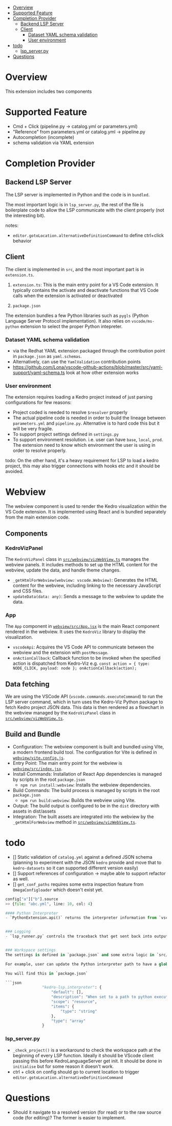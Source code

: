 - [Overview](#overview)
- [Supported Feature](#supported-feature)
- [Completion Provider](#completion-provider)
  - [Backend LSP Server](#backend-lsp-server)
  - [Client](#client)
    - [Dataset YAML schema validation](#dataset-yaml-schema-validation)
    - [User environment](#user-environment)
- [todo](#todo)
    - [lsp\_server.py](#lsp_serverpy)
- [Questions](#questions)


# Overview
This extension includes two components

# Supported Feature
- Cmd + Click (pipeline.py -> catalog.yml or parameters.yml)
- "Reference" from parameters.yml or catalog.yml -> pipeline.py
- Autocompletion (incomplete)
- schema validation via YAML extension

# Completion Provider

## Backend LSP Server
The LSP server is implemented in Python and the code is in `bundled`.

The most important logic is in `lsp_server.py`, the rest of the file is boilerplate code to allow the LSP communicate with the client properly (not the interesting bit).

notes:
- `editor.gotoLocation.alternativeDefinitionCommand` to define ctrl+click behavior

## Client
The client is implemented in `src`, and the most important part is in `extension.ts`.

1. `extension.ts`: This is the main entry point for a VS Code extension. It typically contains the activate and deactivate functions that VS Code calls when the extension is activated or deactivated

2. `package.json`

The extension bundles a few Python libraries such as `pygls` (Python Language Server Protocol implementation). It also relies on `vscode/ms-python` extension to select the proper Python intepreter.
### Dataset YAML schema validation
- via the Redhat YAML extension packaged through the contribution point in `package.json` as `yaml.schemas`.
- Alternatively, can use the `YamlValidation` contribution points
- https://github.com/Lona/vscode-github-actions/blob/master/src/yaml-support/yaml-schema.ts look at how other extension works

### User environment
The extension requires loading a Kedro project instead of just parsing configurations for few reasons:
- Project coded is needed to resolve `$resolver` properly
- The actual pipeline code is needed in order to build the lineage between `parameters.yml` and `pipeline.py`. Alternative is to hard code this but it will be very fragile.
- To support project settings defined in `settings.py`
- To support environment resolution. i.e. user can have `base`, `local`, `prod`. The extension need to know which environment the user is using in order to resolve properly.

todo: On the other hand, it's a heavy requirement for LSP to load a kedro project, this may also trigger connections with hooks etc and it should be avoided.


# Webview
The webview component is used to render the Kedro visualization within the VS Code extension. It is implemented using React and is bundled separately from the main extension code.

## Components

### KedroVizPanel
The `KedroVizPanel` class in [`src/webview/vizWebView.ts`](src/webview/vizWebView.ts) manages the webview panels. It includes methods to set up the HTML content for the webview, update the data, and handle theme changes.

- `_getHtmlForWebview(webview: vscode.Webview)`: Generates the HTML content for the webview, including linking to the necessary JavaScript and CSS files.
- `updateData(data: any)`: Sends a message to the webview to update the data.

### App
The `App` component in [`webview/src/App.jsx`](webview/src/App.jsx) is the main React component rendered in the webview. It uses the `KedroViz` library to display the visualization.

- `vscodeApi`: Acquires the VS Code API to communicate between the webview and the extension with `postMessage`.
- `onActionCallback`: Callback function to be invoked when the specified action is dispatched from Kedro-Viz e.g. `const action = { type: NODE_CLICK, payload: node }; onActionCallback(action);`

## Data fetching

We are using the VSCode API (`vscode.commands.executeCommand`) to run the LSP server command, which in turn uses the Kedro-Viz Python package to fetch Kedro project JSON data. This data is then rendered as a flowchart in the webview managed by the `KedroVizPanel` class in [`src/webview/vizWebView.ts`](src/webview/vizWebView.ts).


## Build and Bundle

- Configuration: The webview component is built and bundled using Vite, a modern frontend build tool. The configuration for Vite is defined in [`webview/vite.config.js`](webview/vite.config.js).
- Entry Point: The main entry point for the webview is [`webview/src/index.jsx`](webview/src/index.jsx).
- Install Commands: Installation of React App dependencies is managed by scripts in the root `package.json`
    - `npm run install:webview`: Installs the webview dependencies.
- Build Commands: The build process is managed by scripts in the root `package.json`
    - `npm run build:webview`: Builds the webview using Vite.
- Output: The build output is configured to be in the `dist` directory with assets in dist/assets
- Integration: The built assets are integrated into the webview by the `_getHtmlForWebview` method in [`src/webview/vizWebView.ts`](src/webview/vizWebView.ts).

# todo
- [] Static validation of `catalog.yml` against a defined JSON schema (planning to experiment with the JSON `kedro` provide and move that to `kedro-datasets` so it can supported different version easily)
- [] Support references of configuration -> maybe able to support refactor as well.
- [] `get_conf_paths` requires some extra inspection feature from `OmegaConfigloader` which doesn't exist yet.

```python
config["a"]["b"].source
>> {file: "abc.yml", line: 10, col: 4}

#### Python Interpreter
- `PythonExtension.api()` returns the interpreter information from `vscode/ms-python`


### Logging
- `lsp_runner.py` controls the traceback that get sent back into output channel (VS Code)


### Workspace settings
The settings is defined in `package.json` and some extra logic in `src/common/settings.ts`.

For example, user can update the Python interpreter path to have a global settings.

You will find this in `package.json`

```json
                "kedro-lsp.interpreter": {
                    "default": [],
                    "description": "When set to a path to python executable, extension will use that to launch the server and any subprocess.",
                    "scope": "resource",
                    "items": {
                        "type": "string"
                    },
                    "type": "array"
                }
```

### lsp_server.py
- `_check_project()` is a workaround to check the workspace path at the beginning of every LSP function. Ideally it should be VScode client passing this before KedroLanguageServer get init. It should be done in `initialise` but for some reason it doesn't work.
- ctrl + click on config should go to current location to trigger `editor.gotoLocation.alternativeDefinitionCommand`

# Questions
- Should it navigate to a resolved version (for read) or to the raw source code (for editing)? The former is easier to implement.